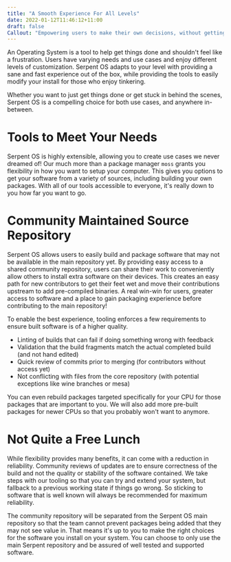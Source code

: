 ```yaml
---
title: "A Smooth Experience For All Levels"
date: 2022-01-12T11:46:12+11:00
draft: false
Callout: "Empowering users to make their own decisions, without getting in their way"
---
```


<!---
Why:
- Users have different needs and use cases
- Users enjoy tweaking different parts of the system
- Want their device to adapt to them, not the other way around

How:
- Tools to Meet Your Needs
- Community Maintained Source Repository
- Not Quite a Free Lunch (reliability declines with more choices)
--->

An Operating System is a tool to help get things done and shouldn't feel like a frustration. Users have varying needs
and use cases and enjoy different levels of customization. Serpent OS adapts to your level with providing a sane and
fast experience out of the box, while providing the tools to easily modify your install for those who enjoy tinkering.

Whether you want to just get things done or get stuck in behind the scenes, Serpent OS is a compelling choice for both
use cases, and anywhere in-between.

# Tools to Meet Your Needs

Serpent OS is highly extensible, allowing you to create use cases we never dreamed of! Our much more than a package
manager `moss` grants you flexibility in how you want to setup your computer. This gives you options to get your
software from a variety of sources, including building your own packages. With all of our tools accessible to everyone,
it's really down to you how far you want to go.

# Community Maintained Source Repository

Serpent OS allows users to easily build and package software that may not be available in the main repository yet. By
providing easy access to a shared community repository, users can share their work to conveniently allow others to
install extra software on their devices. This creates an easy path for new contributors to get their feet wet and move
their contributions upstream to add pre-compiled binaries. A real win-win for users, greater access to software and a
place to gain packaging experience before contributing to the main repository!

To enable the best experience, tooling enforces a few requirements to ensure built software is of a higher quality.

- Linting of builds that can fail if doing something wrong with feedback
- Validation that the build fragments match the actual completed build (and not hand edited)
- Quick review of commits prior to merging (for contributors without access yet)
- Not conflicting with files from the core repository (with potential exceptions like wine branches or mesa)

You can even rebuild packages targeted specifically for your CPU for those packages that are important to you. We will
also add more pre-built packages for newer CPUs so that you probably won't want to anymore.

# Not Quite a Free Lunch

While flexibility provides many benefits, it can come with a reduction in reliability. Community reviews of updates are
to ensure correctness of the build and not the quality or stability of the software contained. We take steps with our
tooling so that you can try and extend your system, but fallback to a previous working state if things go wrong. So
sticking to software that is well known will always be recommended for maximum reliability.

The community repository will be separated from the Serpent OS main repository so that the team cannot prevent packages
being added that they may not see value in. That means it's up to you to make the right choices for the software you
install on your system. You can choose to only use the main Serpent repository and be assured of well tested and
supported software.
